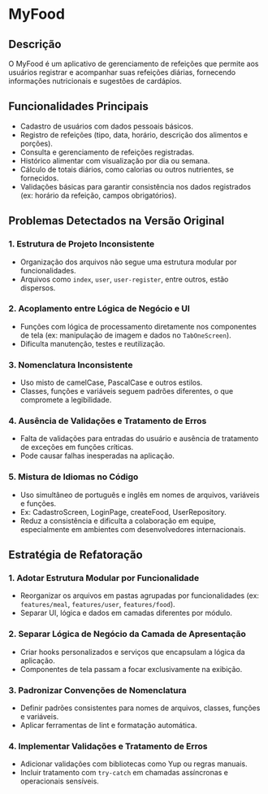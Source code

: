 # MyFood

## Descrição

O MyFood é um aplicativo de gerenciamento de refeições que permite aos usuários registrar e acompanhar suas refeições diárias, fornecendo informações nutricionais e sugestões de cardápios.

## Funcionalidades Principais

- Cadastro de usuários com dados pessoais básicos.
- Registro de refeições (tipo, data, horário, descrição dos alimentos e porções).
- Consulta e gerenciamento de refeições registradas.
- Histórico alimentar com visualização por dia ou semana.
- Cálculo de totais diários, como calorias ou outros nutrientes, se fornecidos.
- Validações básicas para garantir consistência nos dados registrados (ex: horário da refeição, campos obrigatórios).

## Problemas Detectados na Versão Original

### 1. Estrutura de Projeto Inconsistente

- Organização dos arquivos não segue uma estrutura modular por funcionalidades.
- Arquivos como `index`, `user`, `user-register`, entre outros, estão dispersos.

### 2. Acoplamento entre Lógica de Negócio e UI

- Funções com lógica de processamento diretamente nos componentes de tela (ex: manipulação de imagem e dados no `TabOneScreen`).
- Dificulta manutenção, testes e reutilização.

### 3. Nomenclatura Inconsistente

- Uso misto de camelCase, PascalCase e outros estilos.
- Classes, funções e variáveis seguem padrões diferentes, o que compromete a legibilidade.

### 4. Ausência de Validações e Tratamento de Erros

- Falta de validações para entradas do usuário e ausência de tratamento de exceções em funções críticas.
- Pode causar falhas inesperadas na aplicação.

### 5. Mistura de Idiomas no Código

- Uso simultâneo de português e inglês em nomes de arquivos, variáveis e funções.
- Ex: CadastroScreen, LoginPage, createFood, UserRepository.
- Reduz a consistência e dificulta a colaboração em equipe, especialmente em ambientes com desenvolvedores internacionais.

## Estratégia de Refatoração

### 1. Adotar Estrutura Modular por Funcionalidade

- Reorganizar os arquivos em pastas agrupadas por funcionalidades (ex: `features/meal`, `features/user`, `features/food`).
- Separar UI, lógica e dados em camadas diferentes por módulo.

### 2. Separar Lógica de Negócio da Camada de Apresentação

- Criar hooks personalizados e serviços que encapsulam a lógica da aplicação.
- Componentes de tela passam a focar exclusivamente na exibição.

### 3. Padronizar Convenções de Nomenclatura

- Definir padrões consistentes para nomes de arquivos, classes, funções e variáveis.
- Aplicar ferramentas de lint e formatação automática.

### 4. Implementar Validações e Tratamento de Erros

- Adicionar validações com bibliotecas como Yup ou regras manuais.
- Incluir tratamento com `try-catch` em chamadas assíncronas e operacionais sensíveis.
